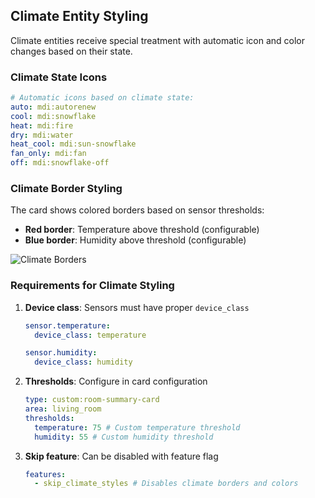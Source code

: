 ## Climate Entity Styling

Climate entities receive special treatment with automatic icon and color changes based on their state.

### Climate State Icons

```yaml
# Automatic icons based on climate state:
auto: mdi:autorenew
cool: mdi:snowflake
heat: mdi:fire
dry: mdi:water
heat_cool: mdi:sun-snowflake
fan_only: mdi:fan
off: mdi:snowflake-off
```

### Climate Border Styling

The card shows colored borders based on sensor thresholds:

- **Red border**: Temperature above threshold (configurable)
- **Blue border**: Humidity above threshold (configurable)

![Climate Borders](../../assets/climate.png)

### Requirements for Climate Styling

1. **Device class**: Sensors must have proper `device_class`

   ```yaml
   sensor.temperature:
     device_class: temperature

   sensor.humidity:
     device_class: humidity
   ```

2. **Thresholds**: Configure in card configuration

   ```yaml
   type: custom:room-summary-card
   area: living_room
   thresholds:
     temperature: 75 # Custom temperature threshold
     humidity: 55 # Custom humidity threshold
   ```

3. **Skip feature**: Can be disabled with feature flag
   ```yaml
   features:
     - skip_climate_styles # Disables climate borders and colors
   ```
